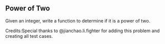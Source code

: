 Power of Two 
---


Given an integer, write a function to determine if it is a power of two.


Credits:Special thanks to @jianchao.li.fighter for adding this problem and creating all test cases.

